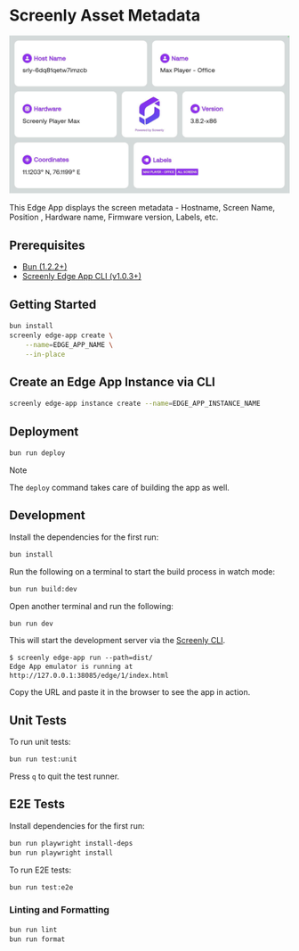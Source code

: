 # Screenly Asset Metadata

![Screenly Asset Metadata App Preview](static/images/asset-metadata-app-preview.jpg)

This Edge App displays the screen metadata - Hostname, Screen Name, Position , Hardware name, Firmware version, Labels, etc.

## Prerequisites

- [Bun (1.2.2+)](https://bun.sh/docs/installation)
- [Screenly Edge App CLI (v1.0.3+)](https://github.com/Screenly/cli?tab=readme-ov-file#installation)

## Getting Started

```bash
bun install
screenly edge-app create \
    --name=EDGE_APP_NAME \
    --in-place
```

## Create an Edge App Instance via CLI

```bash
screenly edge-app instance create --name=EDGE_APP_INSTANCE_NAME
```

## Deployment

```bash
bun run deploy
```

> [!NOTE]
> The `deploy` command takes care of building the app as well.

## Development

Install the dependencies for the first run:

```bash
bun install
```

Run the following on a terminal to start the build process in watch mode:

```bash
bun run build:dev
```

Open another terminal and run the following:

```bash
bun run dev
```

This will start the development server via the [Screenly CLI](https://github.com/Screenly/cli).

```plaintext
$ screenly edge-app run --path=dist/
Edge App emulator is running at http://127.0.0.1:38085/edge/1/index.html
```

Copy the URL and paste it in the browser to see the app in action.

## Unit Tests

To run unit tests:

```bash
bun run test:unit
```

Press `q` to quit the test runner.

## E2E Tests

Install dependencies for the first run:

```bash
bun run playwright install-deps
bun run playwright install
```

To run E2E tests:

```bash
bun run test:e2e
```

### Linting and Formatting

```bash
bun run lint
bun run format
```
